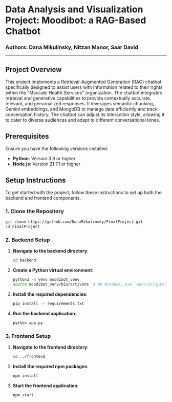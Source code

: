 # Data Analysis and Visualization Project: Moodibot: a RAG-Based Chatbot

### Authors: Dana Mikulinsky, Nitzan Manor, Saar David

---

## Project Overview

This project implements a Retrieval-Augmented Generation (RAG) chatbot specifically designed to assist users with information related to their rights within the "Maccabi Health Services" organization. The chatbot integrates retrieval and generative capabilities to provide contextually accurate, relevant, and personalized responses. It leverages semantic chunking, Gemini embeddings, and MongoDB to manage data efficiently and track conversation history. The chatbot can adjust its interaction style, allowing it to cater to diverse audiences and adapt to different conversational tones.

## Prerequisites

Ensure you have the following versions installed:

- **Python**: Version 3.9 or higher
- **Node.js**: Version 21.7.1 or higher

## Setup Instructions

To get started with the project, follow these instructions to set up both the backend and frontend components.

### 1. Clone the Repository
```bash
git clone https://github.com/DanaMikulinsky/FinalProject.git
cd FinalProject
```

### 2. Backend Setup

1. **Navigate to the backend directory**:
   ```bash
   cd backend
   ```

2. **Create a Python virtual environment**:
   ```bash
   python3 -m venv moodibot_venv
   source moodibot_venv/bin/activate  # On Windows, use `venv\Scripts\activate`
   ```

3. **Install the required dependencies**:
   ```bash
   pip install -r requirements.txt
   ```

4. **Run the backend application**:
   ```bash
   python app.py
   ```

### 3. Frontend Setup

1. **Navigate to the frontend directory**:
   ```bash
   cd ../frontend
   ```

2. **Install the required npm packages**:
   ```bash
   npm install
   ```

3. **Start the frontend application**:
   ```bash
   npm start
   ```
